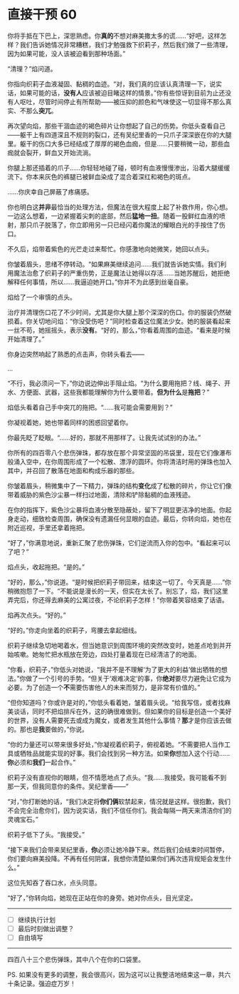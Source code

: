 # 直接干预 60

你将手抵在下巴上，深思熟虑。你**真的**不想对麻美撒太多的谎……“好吧，这样怎样？我们告诉她情况非常糟糕，我们才勉强救下织莉子，然后我们做了一些清理，因为如果可能，没人该被迫看到那种场面。”

“清理？”焰问道。

你指向织莉子血液凝固、黏稠的血迹。“对，我们真的应该认真清理一下，说实话，如果可能的话，**没有人**应该被迫目睹这样的情景。”你有些惊讶到目前为止还没有人呕吐，尽管时间停止有所帮助——被压抑的颜色和气味使这一切显得不那么真实、不那么**突兀**。

再次望向焰，那些干涸血迹的褐色碎片让你想起了自己的伤势。你低头查看自己——躯干上有四道深且不规则的裂口，还有吴纪里香的一只爪子深深嵌在你的大腿里。躯干的伤口大多已经结成了厚厚的褐色血痂，但是……只要稍微一动，那些血痂就会裂开，鲜血又开始流淌。

你腿上那还插着的爪子……你轻轻地碰了碰，顿时有血液慢慢渗出，沿着大腿缓缓流下。你本来灰色的裤腿已被鲜血染成了混合着深红和褐色的斑点。

……你庆幸自己屏蔽了疼痛感。

你也明白这**并非**最恰当的处理方法，但魔法在很大程度上起了补救作用，你心想。一边这么想着，一边紧握着尖刺的底部，然后**猛地一扭**。随着一股鲜红血液的喷射，那只爪子脱落了，你立即用另一只已经闪着你魔法的耀眼白光的手按住了伤口。

不久后，焰带着紫色的光芒走过来帮忙。你感激地向她微笑，她回以点头。

你皱着眉头，思绪不停转动。“如果麻美继续追问……我们就告诉她实情。我们利用魔法治愈了织莉子的严重伤势，正是魔法让她得以存活……当她苏醒后，她拒绝解释任何事情，所以……我逼迫她开口。”你并不为此感到丝毫自豪。

焰给了一个审慎的点头。

治疗并清理伤口花了不少时间，尤其是你大腿上那个深深的伤口。你的服装仍然破损着。你关切地问焰：“你没受伤吧？”同时检查着这位魔法少女。她的服装看起来一丝不苟，她摇摇头，表示**没有**。“好的，那么，”你看着周围的血迹。“看来是时候开始清理了。”

你身边突然响起了熟悉的点击声，你转头看去——

...

“不行，我必须问一下，”你边说边伸出手阻止焰。“为什么要用拖把？线、绳子、开水、方便面、武器，这些我都能理解你为什么要带着。**但为什么**是**拖把**？”

焰低头看着自己手中突兀的拖把。“……我可能会需要用到？”

你凝视着她，她也带着同样的困惑回望着你。

你最先眨了眨眼。“……好的，那就不用那样了。让我先试试别的办法。”

你所有的四百零八个悲伤弹珠，都存放在那个异常坚固的吊袋里，现在它们像瀑布般涌入空中，在你周围形成了一个松散、漂浮的圆环。你将清洁时用的弹珠也加入其中，并召回了散落在地面和构成乐器的那些。

你皱着眉头，稍微集中了一下精力，弹珠的结构**变化**成了松散的碎片，你让它们像带着威胁的紫色沙尘暴一样扫过地面，清除和铲除黏稠的血液残迹。

在你的指挥下，紫色沙尘暴将血液分散至隐蔽处，留下了明显更洁净的地面。你起身走动，细致检查周围，确保没有遗漏任何显眼的血迹。最后，你转向焰，她也在附近巡视，手里还拿着拖把。

“好了，”你满意地说，重新汇聚了悲伤弹珠，它们逆流而入你的包中。“看起来可以了吧？”

焰点头，收起拖把。“是的。”

“好的，那么，”你说道。“是时候把织莉子带回来，结束这一切了。今天真是……”你稍微抱怨了一下。“不能说是漫长的一天，但实在太长了。别忘了，焰，我们这里弄完后，你还得去麻美的公寓过夜，不论织莉子怎样！”你带着笑容结束了话语。

焰再次点头。“好的。”

“好的。”你走向坐着的织莉子，弯腰去拿起细线。

织莉子继续急切地喝着水，但当她意识到周围环境的突然改变时，她差点呛到并开始咳嗽。她匆忙把水瓶放在旁边，四处打量着现在已经清洁了的地面。

“你看，织莉子，”你低头对她说，“我并不是不理解‘为了更大的利益’做出牺牲的想法。”你做了一个引号的手势。“但关于‘艰难决定’的事，你**绝对**要尽力避免让它成为必要。为了创造一个**不**需要伤害他人的未来而努力，是非常有价值的。”

“但你知道吗？你或许是对的，”你低头看着她，皱着眉头说。“给我写信，或者找麻美谈话，同时不把焰排斥在外，这的确很难做到。但如果你的目标是创造一个美好的世界，没有人需要死去或成为魔女，或者发生其他什么事情？**那**才是你应该去做的。那也是**我**要做的，”你说。

“你的力量还可以带来很多好处，”你凝视着织莉子，俯视着她。“不需要把人当作工具或牺牲品就能实现的好事。我们会找到另一种方法。如果**你**想加入这个行动……**你**必须和**我们**一起合作。”

织莉子没有直视你的眼睛，但不情愿地点了点头。“我……我接受。我可能看不到那一天，但我同意你的条件。吴纪里香——”

“对，”你打断她的话，“我们决定将**你们俩**软禁起来，情况就是这样。很抱歉，我们不会完全治愈你们，因为说实话，我们不信任你们。我会每隔一两天来清洁你们的灵魂宝石。”

织莉子低下了头。“我接受。”

“接下来我们会带来吴纪里香，**你**必须让她冷静下来。然后我们会结束时间暂停，你们要向麻美投降。不再有任何阴谋，我想你清楚如果你们再次违背规矩会发生什么。”

这位先知吞了吞口水，点头同意。

“好了，”你转向焰，她现在正站在你的身旁。她对你点头，目光坚定。

---

- [ ] 继续执行计划
- [ ] 最后时刻做出调整？
- [ ] 自由填写

---

四百八十三个悲伤弹珠，其中八个在你的口袋里。

PS. 如果没有更多的调整，我会很高兴，因为这可以让我整洁地结束这一章，共六十条记录。强迫症万岁！

